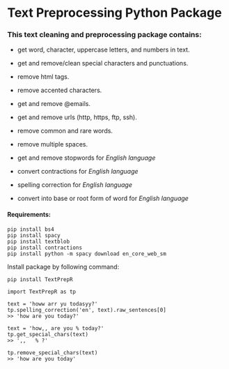 # Text Preprocessing Python Package

### This text cleaning and preprocessing package contains:

- get word, character, uppercase letters, and numbers in text.
- get and remove/clean special characters and punctuations.
- remove html tags.
- remove accented characters.
- get and remove @emails.
- get and remove urls (http, https, ftp, ssh).
- remove common and rare words.
- remove multiple spaces.

- get and remove stopwords for _English language_ 
- convert contractions for _English language_ 
- spelling correction for _English language_ 
- convert into base or root form of word for _English language_


#### Requirements:
```
pip install bs4
pip install spacy
pip install textblob
pip install contractions
pip install python -m spacy download en_core_web_sm
```

Install package by following command:
```
pip install TextPrepR
```

```
import TextPrepR as tp

text = 'howw arr yu todasyy?'
tp.spelling_correction('en', text).raw_sentences[0]
>> 'how are you today?'

text = 'how,, are you % today?'
tp.get_special_chars(text)
>> ',,   % ?'

tp.remove_special_chars(text)
>> 'how are you today'
```






